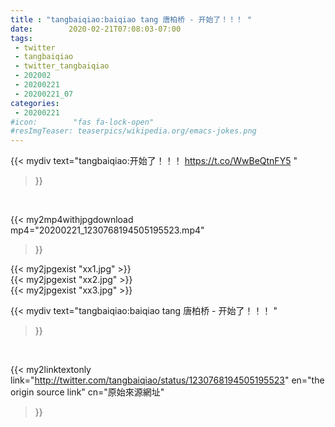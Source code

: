 ```yaml
---
title : "tangbaiqiao:baiqiao tang 唐柏桥 - 开始了！！！ "
date:        2020-02-21T07:08:03-07:00
tags:
 - twitter
 - tangbaiqiao
 - twitter_tangbaiqiao
 - 202002
 - 20200221
 - 20200221_07
categories:
 - 20200221
#icon:        "fas fa-lock-open"
#resImgTeaser: teaserpics/wikipedia.org/emacs-jokes.png
---
```


{{< mydiv text="tangbaiqiao:开始了！！！  https://t.co/WwBeQtnFY5 "
>}}
<br>


{{< my2mp4withjpgdownload mp4="20200221_1230768194505195523.mp4"
>}}

{{< my2jpgexist "xx1.jpg" >}}<br>
{{< my2jpgexist "xx2.jpg" >}}<br>
{{< my2jpgexist "xx3.jpg" >}}<br>



{{< mydiv text="tangbaiqiao:baiqiao tang 唐柏桥 - 开始了！！！ "
>}}
<br>

{{< my2linktextonly link="http://twitter.com/tangbaiqiao/status/1230768194505195523"
en="the origin source link" cn="原始來源網址"
>}}


<br>

